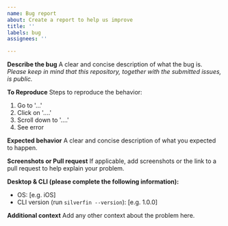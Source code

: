 ```yaml
---
name: Bug report
about: Create a report to help us improve
title: ''
labels: bug
assignees: ''

---
```


**Describe the bug**
A clear and concise description of what the bug is.
*Please keep in mind that this repository, together with the submitted issues, is public.*

**To Reproduce**
Steps to reproduce the behavior:
1. Go to '...'
2. Click on '....'
3. Scroll down to '....'
4. See error

**Expected behavior**
A clear and concise description of what you expected to happen.

**Screenshots or Pull request**
If applicable, add screenshots or the link to a pull request to help explain your problem.

**Desktop & CLI (please complete the following information):**
 - OS: [e.g. iOS]
 - CLI version (run `silverfin --version`): [e.g. 1.0.0]

**Additional context**
Add any other context about the problem here.
